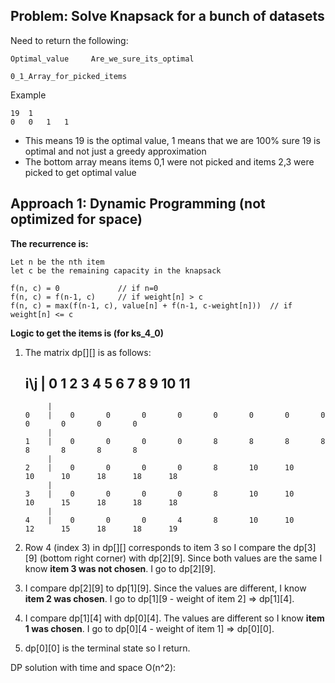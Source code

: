 
## Problem: Solve Knapsack for a bunch of datasets

Need to return the following:

    Optimal_value     Are_we_sure_its_optimal

    0_1_Array_for_picked_items

Example

    19  1
    0   0   1   1
    
- This means 19 is the optimal value, 1 means that we are 100% sure 19 is optimal and not just a greedy approximation
- The bottom array means items 0,1 were not picked and items 2,3 were picked to get optimal value


## Approach 1: Dynamic Programming (not optimized for space)

**The recurrence is:**

    Let n be the nth item 
    let c be the remaining capacity in the knapsack

    f(n, c) = 0             // if n=0
    f(n, c) = f(n-1, c)     // if weight[n] > c
    f(n, c) = max(f(n-1, c), value[n] + f(n-1, c-weight[n]))  // if weight[n] <= c

**Logic to get the items is (for ks_4_0)**

1. The matrix dp[][] is as follows:

      i\j   |    0       1       2       3       4       5       6       7       8       9       10      11    
    ----------------------------------------------------------------------------------------------------------
            |
       0    |    0       0       0       0       0       0       0       0       0       0       0       0
            |
       1    |    0       0       0       0       8       8       8       8       8       8       8       8
            |
       2    |    0       0       0       0       8       10      10      10      10      18      18      18
            |
       3    |    0       0       0       0       8       10      10      10      15      18      18      18
            |
       4    |    0       0       0       4       8       10      10      12      15      18      18      19

2. Row 4 (index 3) in dp[][] corresponds to item 3 so I compare the dp[3][9] (bottom right corner) with dp[2][9]. Since both values are the same I know **item 3 was not chosen**. I go to dp[2][9].
3. I compare dp[2][9] to dp[1][9]. Since the values are different, I know **item 2 was chosen**. I go to dp[1][9 - weight of item 2] => dp[1][4].
4. I compare dp[1][4] with dp[0][4]. The values are different so I know **item 1 was chosen**. I go to dp[0][4 - weight of item 1] => dp[0][0].
5. dp[0][0] is the terminal state so I return.


DP solution with time and space O(n^2):


